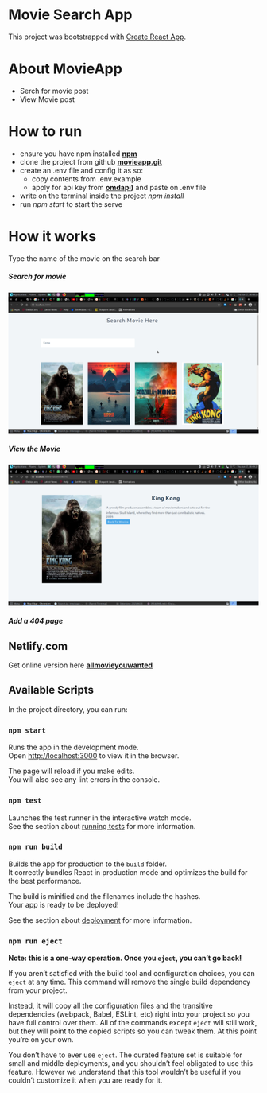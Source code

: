 # Movie Search App

This project was bootstrapped with [Create React App](https://github.com/facebook/create-react-app).
# About MovieApp

- Serch for movie post
 - View Movie post
# How to run 

- ensure you have npm installed **[npm](https://docs.npmjs.com/cli/v7/commands/npm-install)**
 - clone the project from github **[movieapp.git](https://github.com/edcheyjr/movieapp.git)**
 - create an .env file and config it as so:
    - copy contents from .env.example
    - apply for api key from **[omdapi](http://www.omdbapi.com/apikey.aspx))** and paste on .env file
 -  write on the terminal inside the project *npm install*
 -  run *npm start* to start the serve

# How it works

Type the name of the movie on the search bar

##### Search for movie

<img src="/public/img/search.png">

##### View the Movie

<img src="/public/img/view_movie.png">

##### Add a 404 page


## Netlify.com

Get online version here **[allmovieyouwanted](https://docs.npmjs.com/cli/v7/commands/npm-install)**




## Available Scripts 

In the project directory, you can run:

### `npm start`

Runs the app in the development mode.\
Open [http://localhost:3000](http://localhost:3000) to view it in the browser.

The page will reload if you make edits.\
You will also see any lint errors in the console.

### `npm test`

Launches the test runner in the interactive watch mode.\
See the section about [running tests](https://facebook.github.io/create-react-app/docs/running-tests) for more information.

### `npm run build`

Builds the app for production to the `build` folder.\
It correctly bundles React in production mode and optimizes the build for the best performance.

The build is minified and the filenames include the hashes.\
Your app is ready to be deployed!

See the section about [deployment](https://facebook.github.io/create-react-app/docs/deployment) for more information.

### `npm run eject`

**Note: this is a one-way operation. Once you `eject`, you can’t go back!**

If you aren’t satisfied with the build tool and configuration choices, you can `eject` at any time. This command will remove the single build dependency from your project.

Instead, it will copy all the configuration files and the transitive dependencies (webpack, Babel, ESLint, etc) right into your project so you have full control over them. All of the commands except `eject` will still work, but they will point to the copied scripts so you can tweak them. At this point you’re on your own.

You don’t have to ever use `eject`. The curated feature set is suitable for small and middle deployments, and you shouldn’t feel obligated to use this feature. However we understand that this tool wouldn’t be useful if you couldn’t customize it when you are ready for it.

